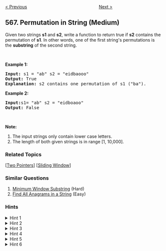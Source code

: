 <!--|This file generated by command(leetcode description); DO NOT EDIT.    |-->
<!--+----------------------------------------------------------------------+-->
<!--|@author    openset <openset.wang@gmail.com>                           |-->
<!--|@link      https://github.com/openset                                 |-->
<!--|@home      https://github.com/openset/leetcode                        |-->
<!--+----------------------------------------------------------------------+-->

[< Previous](https://github.com/openset/leetcode/tree/master/problems/reshape-the-matrix "Reshape the Matrix")
　　　　　　　　　　　　　　　　
[Next >](https://github.com/openset/leetcode/tree/master/problems/maximum-vacation-days "Maximum Vacation Days")

## 567. Permutation in String (Medium)

<p>Given two strings <b>s1</b> and <b>s2</b>, write a function to return true if <b>s2</b> contains the permutation of <b>s1</b>. In other words, one of the first string&#39;s permutations is the <b>substring</b> of the second string.</p>

<p>&nbsp;</p>

<p><b>Example 1:</b></p>

<pre>
<b>Input: </b>s1 = &quot;ab&quot; s2 = &quot;eidbaooo&quot;
<b>Output: </b>True
<b>Explanation:</b> s2 contains one permutation of s1 (&quot;ba&quot;).
</pre>

<p><b>Example 2:</b></p>

<pre>
<b>Input:</b>s1= &quot;ab&quot; s2 = &quot;eidboaoo&quot;
<b>Output:</b> False
</pre>

<p>&nbsp;</p>

<p><b>Note:</b></p>

<ol>
	<li>The input strings only contain lower case letters.</li>
	<li>The length of both given strings is in range [1, 10,000].</li>
</ol>

### Related Topics
  [[Two Pointers](https://github.com/openset/leetcode/tree/master/tag/two-pointers/README.md)]
  [[Sliding Window](https://github.com/openset/leetcode/tree/master/tag/sliding-window/README.md)]

### Similar Questions
  1. [Minimum Window Substring](https://github.com/openset/leetcode/tree/master/problems/minimum-window-substring) (Hard)
  1. [Find All Anagrams in a String](https://github.com/openset/leetcode/tree/master/problems/find-all-anagrams-in-a-string) (Easy)

### Hints
<details>
<summary>Hint 1</summary>
Obviously, brute force will result in TLE. Think of something else.
</details>

<details>
<summary>Hint 2</summary>
How will you check whether one string is a permutation of another string?
</details>

<details>
<summary>Hint 3</summary>
One way is to sort the string and then compare. But, Is there a better way?
</details>

<details>
<summary>Hint 4</summary>
If one string is a permutation of another string then they must one common metric. What is that?
</details>

<details>
<summary>Hint 5</summary>
Both strings must have same character frequencies, if  one is permutation of another. Which data structure should be used to store frequencies?
</details>

<details>
<summary>Hint 6</summary>
What about hash table?  An array of size 26?
</details>
